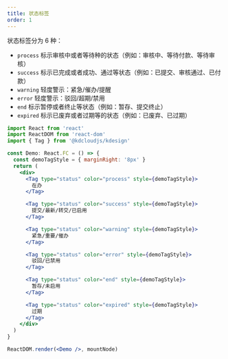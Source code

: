 ```yaml
---
title: 状态标签
order: 1
---
```


状态标签分为 6 种：

- `process` 标示审核中或者等待种的状态（例如：审核中、等待付款、等待审核）
- `success` 标示已完成或者成功、通过等状态（例如：已提交、审核通过、已付款）
- `warning` 轻度警示：紧急/催办/提醒
- `error` 轻度警示：驳回/超期/禁用
- `end` 标示暂停或者终止等状态（例如：暂存、提交终止）
- `expired` 标示已废弃或者过期等的状态（例如：已废弃、已过期）

```jsx
import React from 'react'
import ReactDOM from 'react-dom'
import { Tag } from '@kdcloudjs/kdesign'

const Demo: React.FC = () => {
  const demoTagStyle = { marginRight: '8px' }
  return (
    <div>
      <Tag type="status" color="process" style={demoTagStyle}>
        在办
      </Tag>

      <Tag type="status" color="success" style={demoTagStyle}>
        提交/最新/转交/已启用
      </Tag>

      <Tag type="status" color="warning" style={demoTagStyle}>
        紧急/重要/催办
      </Tag>

      <Tag type="status" color="error" style={demoTagStyle}>
        驳回/已禁用
      </Tag>

      <Tag type="status" color="end" style={demoTagStyle}>
        暂存/未启用
      </Tag>

      <Tag type="status" color="expired" style={demoTagStyle}>
        过期
      </Tag>
    </div>
  )
}

ReactDOM.render(<Demo />, mountNode)
```